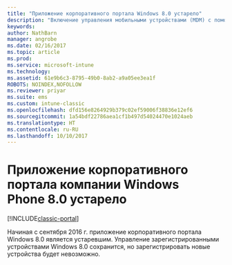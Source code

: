```yaml
---
title: "Приложение корпоративного портала Windows 8.0 устарело"
description: "Включение управления мобильными устройствами (MDM) с помощью Microsoft Intune для устройств с Windows Phone 8.0."
keywords: 
author: NathBarn
manager: angrobe
ms.date: 02/16/2017
ms.topic: article
ms.prod: 
ms.service: microsoft-intune
ms.technology: 
ms.assetid: 61e9b6c3-8795-49b0-8ab2-a9a05ee3ea1f
ROBOTS: NOINDEX,NOFOLLOW
ms.reviewer: priyar
ms.suite: ems
ms.custom: intune-classic
ms.openlocfilehash: dfd156e8264929b379c02ef59006f38836e12ef6
ms.sourcegitcommit: 1a54bdf22786aea1cf1b497d54024470e1024aeb
ms.translationtype: HT
ms.contentlocale: ru-RU
ms.lasthandoff: 10/10/2017
---
```

#  <a name="windows-phone-80-company-portal-app-deprecated"></a>Приложение корпоративного портала компании Windows Phone 8.0 устарело

[!INCLUDE[classic-portal](../includes/classic-portal.md)]

Начиная с сентября 2016 г. приложение корпоративного портала Windows 8.0 является устаревшим. Управление зарегистрированными устройствами Windows 8.0 сохранится, но зарегистрировать новые устройства будет невозможно.
